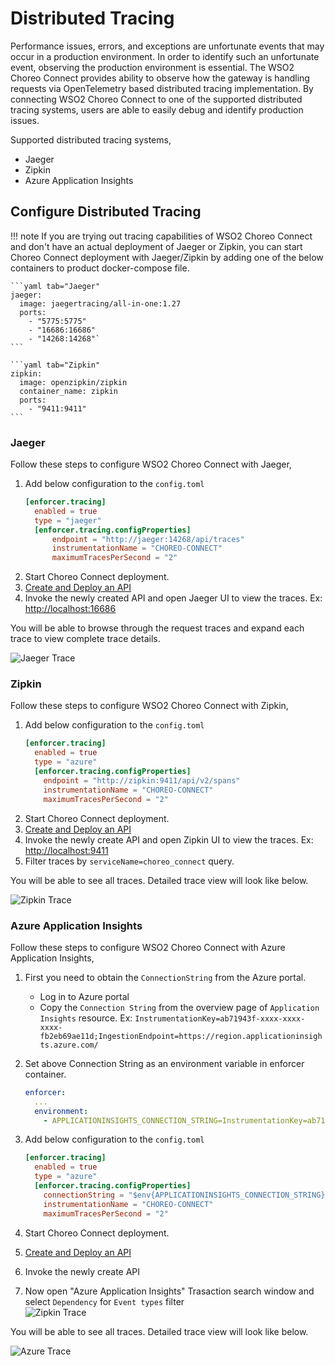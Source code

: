 # Distributed Tracing

Performance issues, errors, and exceptions are unfortunate events that may occur in a production environment. In order to identify such an unfortunate event, observing the production environment is essential. The WSO2 Choreo Connect provides ability to observe how the gateway is handling requests via OpenTelemetry based distributed tracing implementation. By connecting WSO2 Choreo Connect to one of the supported distributed tracing systems, users are able to easily debug and identify production issues.

Supported distributed tracing systems,

- Jaeger
- Zipkin
- Azure Application Insights

## Configure Distributed Tracing

!!! note
    If you are trying out tracing capabilities of WSO2 Choreo Connect and don't have an actual deployment of Jaeger or Zipkin, you can start Choreo Connect deployment with Jaeger/Zipkin by adding one of the below containers to product docker-compose file.

    ```yaml tab="Jaeger"
    jaeger:
      image: jaegertracing/all-in-one:1.27
      ports:
        - "5775:5775"
        - "16686:16686"
        - "14268:14268"`
    ```

    ```yaml tab="Zipkin"
    zipkin:
      image: openzipkin/zipkin
      container_name: zipkin
      ports:
        - "9411:9411"
    ```

### Jaeger

Follow these steps to configure WSO2 Choreo Connect with Jaeger,

1. Add below configuration to the `config.toml`  
    ```toml
    [enforcer.tracing]
      enabled = true
      type = "jaeger"
      [enforcer.tracing.configProperties]
          endpoint = "http://jaeger:14268/api/traces"
          instrumentationName = "CHOREO-CONNECT"
          maximumTracesPerSecond = "2"
    ```  
1. Start Choreo Connect deployment.
1. [Create and Deploy an API]({{base_path}}/deploy-and-publish/deploy-on-gateway/choreo-connect/getting-started/quick-start-guide/quick-start-guide-docker-with-apim/)
1. Invoke the newly created API and open Jaeger UI to view the traces. Ex: <http://localhost:16686>

You will be able to browse through the request traces and expand each trace to view complete trace details.

![Jaeger Trace]({{base_path}}/assets/img/deploy/mgw/trace-jaeger.png)

### Zipkin

Follow these steps to configure WSO2 Choreo Connect with Zipkin,

1. Add below configuration to the `config.toml`  
    ```toml
    [enforcer.tracing]
      enabled = true
      type = "azure"
      [enforcer.tracing.configProperties]
        endpoint = "http://zipkin:9411/api/v2/spans"
        instrumentationName = "CHOREO-CONNECT"
        maximumTracesPerSecond = "2"
    ```  
1. Start Choreo Connect deployment.
1. [Create and Deploy an API]({{base_path}}/deploy-and-publish/deploy-on-gateway/choreo-connect/getting-started/quick-start-guide/quick-start-guide-docker-with-apim/)
1. Invoke the newly create API and open Zipkin UI to view the traces. Ex: <http://localhost:9411>
1. Filter traces by `serviceName=choreo_connect` query.

You will be able to see all traces. Detailed trace view will look like below.

![Zipkin Trace]({{base_path}}/assets/img/deploy/mgw/trace-zipkin.png)

### Azure Application Insights

Follow these steps to configure WSO2 Choreo Connect with Azure Application Insights,

1. First you need to obtain the `ConnectionString` from the Azure portal.
    * Log in to Azure portal
    * Copy the `Connection String` from the overview page of `Application Insights` resource. Ex: `InstrumentationKey=ab71943f-xxxx-xxxx-xxxx-fb2eb69ae11d;IngestionEndpoint=https://region.applicationinsights.azure.com/`
1. Set above Connection String as an environment variable in enforcer container.

    ```yaml tab="Example"
    enforcer:
      ...
      environment:
        - APPLICATIONINSIGHTS_CONNECTION_STRING=InstrumentationKey=ab71943f-xxxx-xxxx-xxxx-fb2eb69ae11d;IngestionEndpoint=https://xxxxxx.applicationinsights.azure.com/
    ```

1. Add below configuration to the `config.toml`  
    ```toml
    [enforcer.tracing]
      enabled = true
      type = "azure"
      [enforcer.tracing.configProperties]
        connectionString = "$env{APPLICATIONINSIGHTS_CONNECTION_STRING}"
        instrumentationName = "CHOREO-CONNECT"
        maximumTracesPerSecond = "2"
    ```
1. Start Choreo Connect deployment.
1. [Create and Deploy an API]({{base_path}}/deploy-and-publish/deploy-on-gateway/choreo-connect/getting-started/quick-start-guide/quick-start-guide-docker-with-apim/)
1. Invoke the newly create API 
1. Now open "Azure Application Insights" Trasaction search window and select `Dependency` for `Event types` filter  
    ![Zipkin Trace]({{base_path}}/assets/img/deploy/mgw/trace-azure-filter.png)

You will be able to see all traces. Detailed trace view will look like below.

![Azure Trace]({{base_path}}/assets/img/deploy/mgw/trace-azure.png)